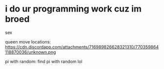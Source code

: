 # i do ur programming work cuz im broed
sex

queen move locations: https://cdn.discordapp.com/attachments/716989826628321310/770359864118870036/unknown.png

pi with random: find pi with random lol
